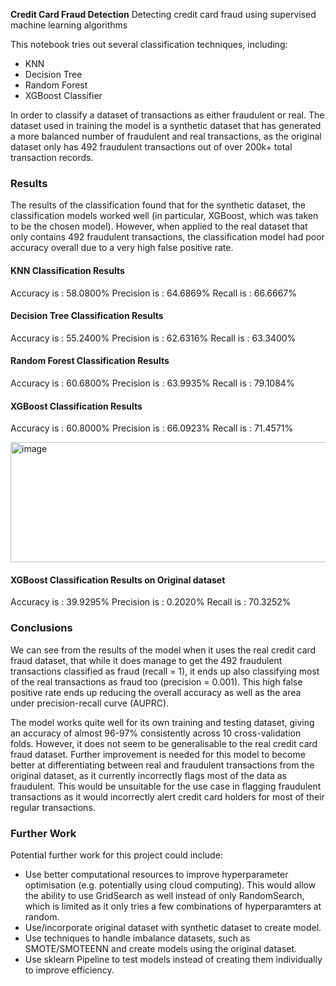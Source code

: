 **Credit Card Fraud Detection**
Detecting credit card fraud using supervised machine learning algorithms

This notebook tries out several classification techniques, including:

- KNN
- Decision Tree
- Random Forest
- XGBoost Classifier

In order to classify a dataset of transactions as either fraudulent or real. The dataset used in training the model is a synthetic dataset that has generated a more balanced number of fraudulent and real transactions, as the original dataset only has 492 fraudulent transactions out of over 200k+ total transaction records.

### Results
The results of the classification found that for the synthetic dataset, the classification models worked well (in particular, XGBoost, which was taken to be the chosen model). However, when applied to the real dataset that only contains 492 fraudulent transactions, the classification model had poor accuracy overall due to a very high false positive rate.

#### KNN Classification Results
Accuracy is  : 58.0800%
Precision is : 64.6869%
Recall is    : 66.6667%

#### Decision Tree Classification Results
Accuracy is  : 55.2400%
Precision is : 62.6316%
Recall is    : 63.3400%

#### Random Forest Classification Results
Accuracy is  : 60.6800%
Precision is : 63.9935%
Recall is    : 79.1084%

#### XGBoost Classification Results
Accuracy is  : 60.8000%
Precision is : 66.0923%
Recall is    : 71.4571%

<img width="787" height="192" alt="image" src="https://github.com/user-attachments/assets/d5433ce6-5843-4b58-b0a8-d2c82ca1d56e" />

#### XGBoost Classification Results on Original dataset
Accuracy is  : 39.9295%
Precision is : 0.2020%
Recall is    : 70.3252%

### Conclusions
We can see from the results of the model when it uses the real credit card fraud dataset, that while it does manage to get the 492 fraudulent transactions classified as fraud (recall = 1), it ends up also classifying most of the real transactions as fraud too (precision = 0.001). This high false positive rate ends up reducing the overall accuracy as well as the area under precision-recall curve (AUPRC). 

The model works quite well for its own training and testing dataset, giving an accuracy of almost 96-97% consistently across 10 cross-validation folds. However, it does not seem to be generalisable to the real credit card fraud dataset. Further improvement is needed for this model to become better at differentiating between real and fraudulent transactions from the original dataset, as it currently incorrectly flags most of the data as fraudulent. This would be unsuitable for the use case in flagging fraudulent transactions as it would incorrectly alert credit card holders for most of their regular transactions. 

### Further Work
Potential further work for this project could include:
*   Use better computational resources to improve hyperparameter optimisation (e.g. potentially using cloud computing). This would allow the ability to use GridSearch as well instead of only RandomSearch, which is limited as it only tries a few combinations of hyperparamters at random.
*   Use/incorporate original dataset with synthetic dataset to create model. 
  * Use techniques to handle imbalance datasets, such as SMOTE/SMOTEENN and create models using the original dataset.
* Use sklearn Pipeline to test models instead of creating them individually to improve efficiency.
